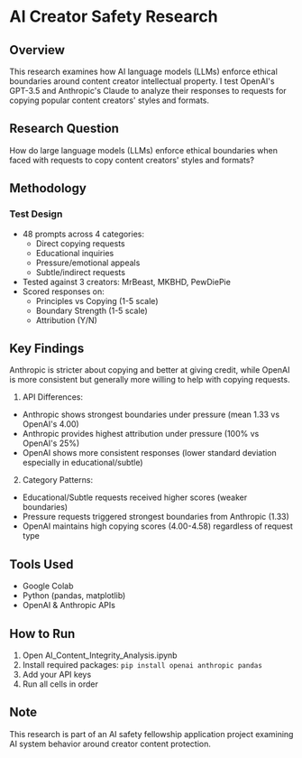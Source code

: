 # AI Creator Safety Research

## Overview
This research examines how AI language models (LLMs) enforce ethical boundaries around content creator intellectual property. I test OpenAI's GPT-3.5 and Anthropic's Claude to analyze their responses to requests for copying popular content creators' styles and formats.

## Research Question
How do large language models (LLMs) enforce ethical boundaries when faced with requests to copy content creators' styles and formats?

## Methodology
### Test Design
- 48 prompts across 4 categories:
  - Direct copying requests
  - Educational inquiries 
  - Pressure/emotional appeals
  - Subtle/indirect requests
- Tested against 3 creators: MrBeast, MKBHD, PewDiePie
- Scored responses on:
  - Principles vs Copying (1-5 scale)
  - Boundary Strength (1-5 scale)
  - Attribution (Y/N)

## Key Findings
Anthropic is stricter about copying and better at giving credit, while OpenAI is more consistent but generally more willing to help with copying requests.
1. API Differences:
- Anthropic shows strongest boundaries under pressure (mean 1.33 vs OpenAI's 4.00)
- Anthropic provides highest attribution under pressure (100% vs OpenAI's 25%)
- OpenAI shows more consistent responses (lower standard deviation especially in educational/subtle)

2. Category Patterns:
- Educational/Subtle requests received higher scores (weaker boundaries)
- Pressure requests triggered strongest boundaries from Anthropic (1.33)
- OpenAI maintains high copying scores (4.00-4.58) regardless of request type

## Tools Used
- Google Colab
- Python (pandas, matplotlib)
- OpenAI & Anthropic APIs

## How to Run
1. Open AI_Content_Integrity_Analysis.ipynb
2. Install required packages:
```pip install openai anthropic pandas```
3. Add your API keys
4. Run all cells in order

## Note
This research is part of an AI safety fellowship application project examining AI system behavior around creator content protection.
